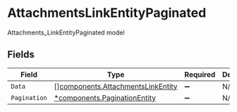 # AttachmentsLinkEntityPaginated

Attachments_LinkEntityPaginated model


## Fields

| Field                                                                                  | Type                                                                                   | Required                                                                               | Description                                                                            |
| -------------------------------------------------------------------------------------- | -------------------------------------------------------------------------------------- | -------------------------------------------------------------------------------------- | -------------------------------------------------------------------------------------- |
| `Data`                                                                                 | [][components.AttachmentsLinkEntity](../../models/components/attachmentslinkentity.md) | :heavy_minus_sign:                                                                     | N/A                                                                                    |
| `Pagination`                                                                           | [*components.PaginationEntity](../../models/components/paginationentity.md)            | :heavy_minus_sign:                                                                     | N/A                                                                                    |